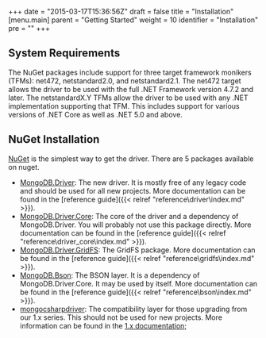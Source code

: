 +++
date = "2015-03-17T15:36:56Z"
draft = false
title = "Installation"
[menu.main]
  parent = "Getting Started"
  weight = 10
  identifier = "Installation"
  pre = "<i class='fa'></i>"
+++

## System Requirements

The NuGet packages include support for three target framework monikers (TFMs): net472, netstandard2.0, and netstandard2.1. The net472 target allows the driver to be used with the full .NET Framework version 4.7.2 and later. The netstandardX.Y TFMs allow the driver to be used with any .NET implementation supporting that TFM. This includes support for various versions of .NET Core as well as .NET 5.0 and above.

## NuGet Installation

[NuGet](http://www.nuget.org/) is the simplest way to get the driver. There are 5 packages available on nuget.

- [MongoDB.Driver](http://www.nuget.org/packages/mongodb.driver): The new driver. It is mostly free of any legacy code and should be used for all new projects. More documentation can be found in the [reference guide]({{< relref "reference\driver\index.md" >}}).
- [MongoDB.Driver.Core](http://www.nuget.org/packages/mongodb.driver.core): The core of the driver and a dependency of MongoDB.Driver. You will probably not use this package directly. More documentation can be found in the [reference guide]({{< relref "reference\driver_core\index.md" >}}).
- [MongoDB.Driver.GridFS](http://www.nuget.org/packages/mongodb.driver.gridfs): The GridFS package. More documentation can be found in the [reference guide]({{< relref "reference\gridfs\index.md" >}}).
- [MongoDB.Bson](http://www.nuget.org/packages/mongodb.bson): The BSON layer. It is a dependency of MongoDB.Driver.Core. It may be used by itself. More documentation can be found in the [reference guide]({{< relref "reference\bson\index.md" >}}).
- [mongocsharpdriver](http://www.nuget.org/packages/mongocsharpdriver): The compatibility layer for those upgrading from our 1.x series. This should not be used for new projects. More information can be found in the [1.x documentation](http://mongodb.github.io/mongo-csharp-driver/1.11);
